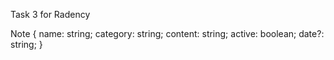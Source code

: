 Task 3 for Radency

Note {
name: string;
category: string;
content: string;
active: boolean;
date?: string;
}
